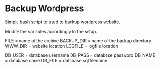 Backup Wordpress
=================

Simple bash script to used to backup wordpress website.

Modify the variables accordingly to the setup.

FILE = name of the archive
BACKUP_DIR = name of the backup directory
WWW_DIR = website location
LOGFILE = logfile location 

DB_USER = database username
DB_PASS = database password
DB_NAME = database name
DB_FILE = database sql filename

